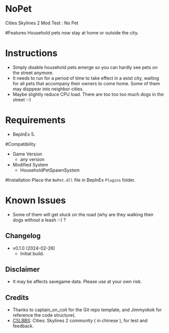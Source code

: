 # NoPet
Cities Skylines 2 Mod Test : No Pet

#Features
Household pets now stay at home or outside the city.

# Instructions
- Simply disable household pets emerge so you can hardly see pets on the street anymore.
- It needs to run for a period of time to take effect in a exist city, waiting for all pets that accompany their owners to come home. Some of them may disppear into neighbor cities.
- Maybe slightly reduce CPU load.  There are too too too much dogs in the street :-)

# Requirements
- BepInEx 5.

#Compatibility
- Game Version
   - any version
- Modified System
  - HouseholdPetSpawnSystem

#Installation
Place the `NoPet.dll` file in BepInEx `Plugins` folder.

# Known Issues
- Some of them will get stuck on the road (why are they walking their dogs without a leash :-) ?

## Changelog
- v0.1.0 (2024-02-26)
  - Initial build.

## Disclaimer
- It may be affects savegame data. Please use at your own risk.

## Credits
  - Thanks to captain_on_coit for the Git repo template, and Jimmyokok for reference the code structure(.
  - [CSLBBS](https://www.cslbbs.net): Cities: Skylines 2 community ( in chinese ), for test and feedback.
